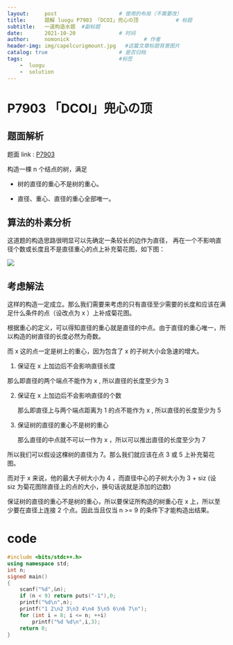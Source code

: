 ```yaml
---
layout:     post                    # 使用的布局（不需要改）
title:      题解 luogu P7903 「DCOI」兜心の顶            # 标题 
subtitle:   一道构造水题  #副标题
date:       2021-10-20              # 时间
author:     nomonick                        # 作者
header-img: img/capelcurigmount.jpg   #这篇文章标题背景图片
catalog: true                       # 是否归档
tags:                               #标签
    -  luogu
    -  solution
---
```


# P7903 「DCOI」兜心の顶

## 题面解析

题面 link : [P7903](https://www.luogu.com.cn/problem/P7903)

构造一棵 n 个结点的树，满足

- 树的直径的重心不是树的重心。

- 直径、重心、直径的重心全部唯一。

## 算法的朴素分析

这道题的构造思路很明显可以先确定一条较长的边作为直径， 再在一个不影响直径个数或长度且不是直径重心的点上补充菊花图，如下图：

![](https://pic.imgdb.cn/item/617007a32ab3f51d91cda9bb.png)

## 考虑解法

这样的构造一定成立。那么我们需要来考虑的只有直径至少需要的长度和应该在满足什么条件的点（设改点为 x ）上补成菊花图。

根据重心的定义，可以得知直径的重心就是直径的中点。由于直径的重心唯一，所以构造的树直径的长度必然为奇数。

而 x 这的点一定是树上的重心，因为包含了 x 的子树大小会急速的增大。

1.  保证在 x 上加边后不会影响直径长度

   那么即直径的两个端点不能作为 x , 所以直径的长度至少为 3 

2. 保证在 x 上加边后不会影响直径的个数

   那么即直径上与两个端点距离为 1 的点不能作为 x , 所以直径的长度至少为 5

3. 保证树的直径的重心不是树的重心

   那么直径的中点就不可以一作为 x ，所以可以推出直径的长度至少为 7 

所以我们可以假设这棵树的直径为 7。那么我们就应该在点 3 或 5 上补充菊花图。

而对于 x 来说，他的最大子树大小为 4 ，而直径中心的子树大小为 3 + siz (设 siz 为菊花图除直径上的点的大小，换句话说就是添加的边数)

保证树的直径的重心不是树的重心，所以要保证所构造的树重心在 x 上，所以至少要在直径上连接 2 个点。因此当且仅当 n >= 9 的条件下才能构造出结果。

# code

```cpp
#include <bits/stdc++.h>
using namespace std;
int n;
signed main()
{
    scanf("%d",&n);
	if (n < 9) return puts("-1"),0;
	printf("%d\n",n);
	printf("1 2\n2 3\n3 4\n4 5\n5 6\n6 7\n");
	for (int i = 8; i <= n; ++i)
		printf("%d %d\n",i,3);
	return 0;
}
```
